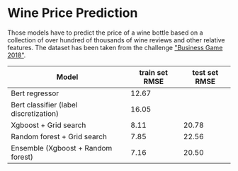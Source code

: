 # Wine Price Prediction

Those models have to predict the price of a wine bottle based on a collection of over hundred of thousands of wine reviews and other relative features. The dataset has been taken from the challenge ["Business Game 2018"](http://www.bee-viva.com/competitions/career_2018).

| Model                                  | train set RMSE | test set RMSE |
|----------------------------------------|----------------|---------------|
| Bert regressor                         | 12.67          |               |
| Bert classifier (label discretization) | 16.05          |               |
| Xgboost + Grid search                  | 8.11           | 20.78         |
| Random forest + Grid search            | 7.85           | 22.56         |
| Ensemble (Xgboost + Random forest)     | 7.16           | 20.50         |
